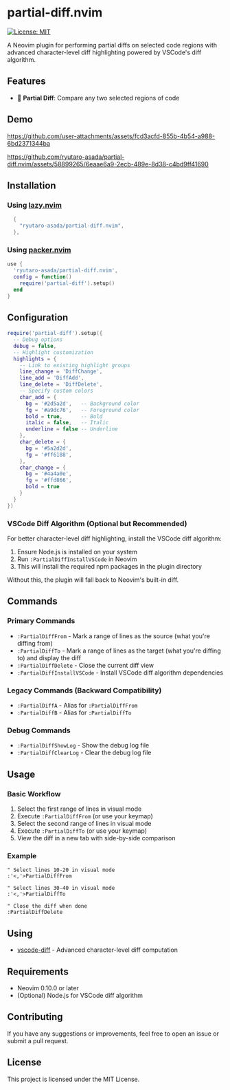 # partial-diff.nvim

[![License: MIT](https://img.shields.io/badge/License-MIT-yellow.svg)](https://opensource.org/licenses/MIT)


A Neovim plugin for performing partial diffs on selected code regions with advanced character-level diff highlighting powered by VSCode's diff algorithm.

## Features

- 🎯 **Partial Diff**: Compare any two selected regions of code

## Demo


https://github.com/user-attachments/assets/fcd3acfd-855b-4b54-a988-6bd2371344ba



https://github.com/ryutaro-asada/partial-diff.nvim/assets/58899265/6eaae6a9-2ecb-489e-8d38-c4bd9ff41690

## Installation

### Using [lazy.nvim](https://github.com/folke/lazy.nvim)

```lua
  {
    "ryutaro-asada/partial-diff.nvim",
  },
```

### Using [packer.nvim](https://github.com/wbthomason/packer.nvim)

```lua
use {
  'ryutaro-asada/partial-diff.nvim',
  config = function()
    require('partial-diff').setup()
  end
}
```
## Configuration

```lua
require('partial-diff').setup({
  -- Debug options
  debug = false,
  -- Highlight customization
  highlights = {
    -- Link to existing highlight groups
    line_change = 'DiffChange',
    line_add = 'DiffAdd',
    line_delete = 'DiffDelete',
    -- Specify custom colors
    char_add = {
      bg = '#2d5a2d',   -- Background color
      fg = '#a9dc76',   -- Foreground color
      bold = true,      -- Bold
      italic = false,   -- Italic
      underline = false -- Underline
    },
    char_delete = {
      bg = '#5a2d2d',
      fg = '#ff6188',
    },
    char_change = {
      bg = '#4a4a0e',
      fg = '#ffd866',
      bold = true
    }
  }
})
```

### VSCode Diff Algorithm (Optional but Recommended)

For better character-level diff highlighting, install the VSCode diff algorithm:

1. Ensure Node.js is installed on your system
2. Run `:PartialDiffInstallVSCode` in Neovim
3. This will install the required npm packages in the plugin directory

Without this, the plugin will fall back to Neovim's built-in diff.

## Commands

### Primary Commands

- `:PartialDiffFrom` - Mark a range of lines as the source (what you're diffing from)
- `:PartialDiffTo` - Mark a range of lines as the target (what you're diffing to) and display the diff
- `:PartialDiffDelete` - Close the current diff view
- `:PartialDiffInstallVSCode` - Install VSCode diff algorithm dependencies

### Legacy Commands (Backward Compatibility)

- `:PartialDiffA` - Alias for `:PartialDiffFrom`
- `:PartialDiffB` - Alias for `:PartialDiffTo`

### Debug Commands

- `:PartialDiffShowLog` - Show the debug log file
- `:PartialDiffClearLog` - Clear the debug log file

## Usage

### Basic Workflow

1. Select the first range of lines in visual mode
2. Execute `:PartialDiffFrom` (or use your keymap)
3. Select the second range of lines in visual mode
4. Execute `:PartialDiffTo` (or use your keymap)
5. View the diff in a new tab with side-by-side comparison

### Example

```vim
" Select lines 10-20 in visual mode
:'<,'>PartialDiffFrom

" Select lines 30-40 in visual mode
:'<,'>PartialDiffTo

" Close the diff when done
:PartialDiffDelete
```

## Using

- [vscode-diff](https://github.com/micnil/vscode-diff) - Advanced character-level diff computation

## Requirements

- Neovim 0.10.0 or later
- (Optional) Node.js for VSCode diff algorithm

## Contributing

If you have any suggestions or improvements, feel free to open an issue or submit a pull request.

## License

This project is licensed under the MIT License.
